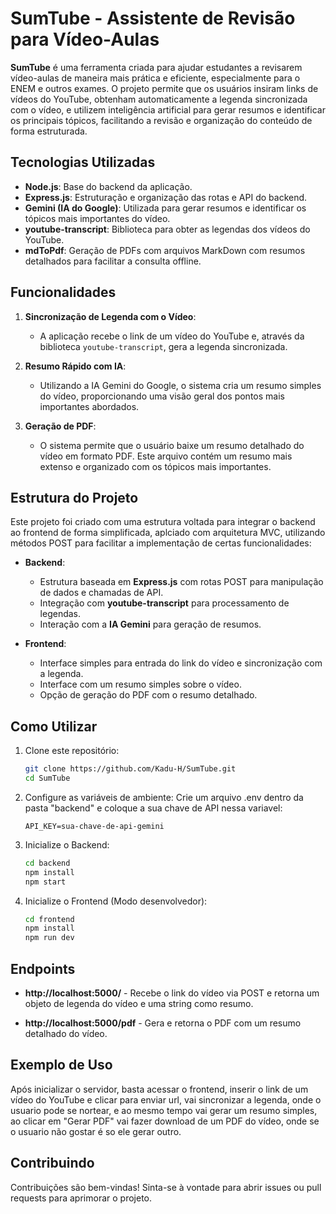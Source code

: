 # SumTube - Assistente de Revisão para Vídeo-Aulas

**SumTube** é uma ferramenta criada para ajudar estudantes a revisarem vídeo-aulas de maneira mais prática e eficiente, especialmente para o ENEM e outros exames. O projeto permite que os usuários insiram links de vídeos do YouTube, obtenham automaticamente a legenda sincronizada com o vídeo, e utilizem inteligência artificial para gerar resumos e identificar os principais tópicos, facilitando a revisão e organização do conteúdo de forma estruturada.

## Tecnologias Utilizadas

- **Node.js**: Base do backend da aplicação.
- **Express.js**: Estruturação e organização das rotas e API do backend.
- **Gemini (IA do Google)**: Utilizada para gerar resumos e identificar os tópicos mais importantes do vídeo.
- **youtube-transcript**: Biblioteca para obter as legendas dos vídeos do YouTube.
- **mdToPdf**: Geração de PDFs com arquivos MarkDown com resumos detalhados para facilitar a consulta offline.

## Funcionalidades

1. **Sincronização de Legenda com o Vídeo**:
   - A aplicação recebe o link de um vídeo do YouTube e, através da biblioteca `youtube-transcript`, gera a legenda sincronizada.

2. **Resumo Rápido com IA**:
   - Utilizando a IA Gemini do Google, o sistema cria um resumo simples do vídeo, proporcionando uma visão geral dos pontos mais importantes abordados.

3. **Geração de PDF**:
   - O sistema permite que o usuário baixe um resumo detalhado do vídeo em formato PDF. Este arquivo contém um resumo mais extenso e organizado com os tópicos mais importantes.

## Estrutura do Projeto

Este projeto foi criado com uma estrutura voltada para integrar o backend ao frontend de forma simplificada, aplciado com arquitetura MVC, utilizando métodos POST para facilitar a implementação de certas funcionalidades:

- **Backend**:
  - Estrutura baseada em **Express.js** com rotas POST para manipulação de dados e chamadas de API.
  - Integração com **youtube-transcript** para processamento de legendas.
  - Interação com a **IA Gemini** para geração de resumos.

- **Frontend**:
  - Interface simples para entrada do link do vídeo e sincronização com a legenda.
  - Interface com um resumo simples sobre o vídeo.
  - Opção de geração do PDF com o resumo detalhado.

## Como Utilizar

1. Clone este repositório:

   ```bash
   git clone https://github.com/Kadu-H/SumTube.git
   cd SumTube
   ```
2. Configure as variáveis de ambiente:
   Crie um arquivo .env dentro da pasta "backend" e coloque a sua chave de API nessa variavel:
   ```env
   API_KEY=sua-chave-de-api-gemini
   ```
3. Inicialize o Backend:
    ```bash
   cd backend
   npm install
   npm start
   ```
4. Inicialize o Frontend (Modo desenvolvedor):
    ```bash
   cd frontend
   npm install
   npm run dev
   ```

## Endpoints

- **http://localhost:5000/** - Recebe o link do vídeo via POST e retorna um objeto de legenda do vídeo e uma string como resumo.

- **http://localhost:5000/pdf** - Gera e retorna o PDF com um resumo detalhado do vídeo.

## Exemplo de Uso

Após inicializar o servidor, basta acessar o frontend, inserir o link de um vídeo do YouTube e clicar para enviar url, vai sincronizar a legenda, onde o usuario pode se nortear, e ao mesmo tempo vai gerar um resumo simples, ao clicar em "Gerar PDF" vai fazer download de um PDF do vídeo, onde se o usuario não gostar é so ele gerar outro.

## Contribuindo

Contribuições são bem-vindas! Sinta-se à vontade para abrir issues ou pull requests para aprimorar o projeto.
